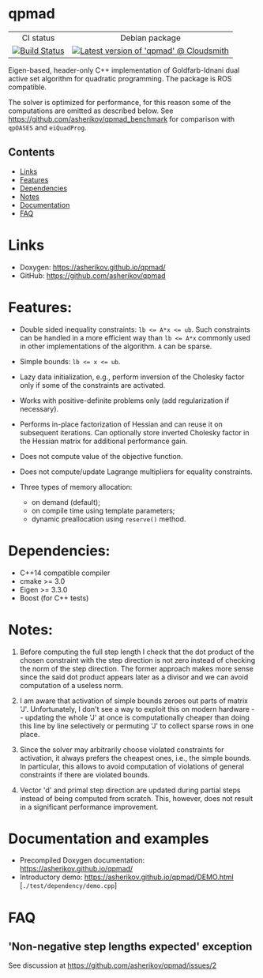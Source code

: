 qpmad
=====
<table>
  <tr>
    <td align="center">
        CI status
    </td>
    <td align="center">
        Debian package
    </td>
  </tr>
  <tr>
    <td align="center">
        <a href="https://github.com/asherikov/qpmad/actions/workflows/master.yml">
        <img src="https://github.com/asherikov/qpmad/actions/workflows/master.yml/badge.svg" alt="Build Status">
        </a>
    </td>
    <td align="center">
        <a href="https://cloudsmith.io/~asherikov-aV7/repos/all/packages/detail/deb/qpmad/latest/a=all;d=any-distro%252Fany-version;t=binary/">
        <img src="https://api-prd.cloudsmith.io/v1/badges/version/asherikov-aV7/all/deb/qpmad/latest/a=all;d=any-distro%252Fany-version;t=binary/?render=true&show_latest=true" alt="Latest version of 'qpmad' @ Cloudsmith" />
        </a>
    </td>
  </tr>
</table>

Eigen-based, header-only C++ implementation of Goldfarb-Idnani dual active set
algorithm for quadratic programming. The package is ROS compatible.

The solver is optimized for performance, for this reason some of the
computations are omitted as described below. See
https://github.com/asherikov/qpmad_benchmark for comparison with `qpOASES` and
`eiQuadProg`.


Contents
--------
* [Links](#links)
* [Features](#features)
* [Dependencies](#dependencies)
* [Notes](#notes)
* [Documentation](#docs)
* [FAQ](#faq)


<a name="links"></a>
Links
=====
* Doxygen: https://asherikov.github.io/qpmad/
* GitHub: https://github.com/asherikov/qpmad


<a name="features"></a>
Features:
=========
- Double sided inequality constraints: `lb <= A*x <= ub`. Such constraints
  can be handled in a more efficient way than `lb <= A*x` commonly used in
  other implementations of the algorithm. `A` can be sparse.

- Simple bounds: `lb <= x <= ub`.

- Lazy data initialization, e.g., perform inversion of the Cholesky factor
  only if some of the constraints are activated.

- Works with positive-definite problems only (add regularization if necessary).

- Performs in-place factorization of Hessian and can reuse it on subsequent
  iterations. Can optionally store inverted Cholesky factor in the Hessian
  matrix for additional performance gain.

- Does not compute value of the objective function.

- Does not compute/update Lagrange multipliers for equality constraints.

- Three types of memory allocation:
    - on demand (default);
    - on compile time using template parameters;
    - dynamic preallocation using `reserve()` method.


<a name="dependencies"></a>
Dependencies:
=============
- C++14 compatible compiler
- cmake >= 3.0
- Eigen >= 3.3.0
- Boost (for C++ tests)


<a name="notes"></a>
Notes:
======

1. Before computing the full step length I check that the dot product of the
   chosen constraint with the step direction is not zero instead of checking
   the norm of the step direction. The former approach makes more sense since
   the said dot product appears later as a divisor and we can avoid computation
   of a useless norm.

2. I am aware that activation of simple bounds zeroes out parts of matrix 'J'.
   Unfortunately, I don't see a way to exploit this on modern hardware --
   updating the whole 'J' at once is computationally cheaper than doing this
   line by line selectively or permuting 'J' to collect sparse rows in one
   place.

3. Since the solver may arbitrarily choose violated constraints for activation,
   it always prefers the cheapest ones, i.e., the simple bounds. In particular,
   this allows to avoid computation of violations of general constraints if
   there are violated bounds.

4. Vector 'd' and primal step direction are updated during partial steps
   instead of being computed from scratch. This, however, does not result in a
   significant performance improvement.


<a name="docs"></a>
Documentation and examples
==========================

* Precompiled Doxygen documentation: https://asherikov.github.io/qpmad/
* Introductory demo: https://asherikov.github.io/qpmad/DEMO.html [`./test/dependency/demo.cpp`]


<a name="faq"></a>
FAQ
===

'Non-negative step lengths expected' exception
----------------------------------------------
See discussion at https://github.com/asherikov/qpmad/issues/2
